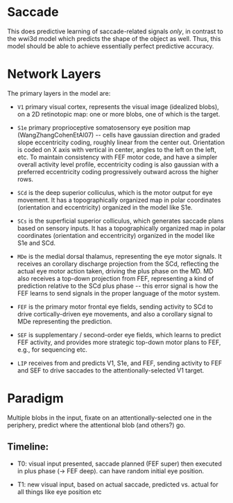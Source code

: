 # Saccade

This does predictive learning of saccade-related signals *only*, in contrast to the wwi3d model which predicts the shape of the object as well.  Thus, this model should be able to achieve essentially perfect predictive accuracy.

# Network Layers

The primary layers in the model are:

* `V1` primary visual cortex, represents the visual image (idealized blobs), on a 2D retinotopic map: one or more blobs, one of which is the target.

* `S1e` primary proprioceptive somatosensory eye position map (WangZhangCohenEtAl07) -- cells have gaussian direction and graded slope eccentricity coding, roughly linear from the center out.  Orientation is coded on X axis with vertical in center, angles to the left on the left, etc.  To maintain consistency with FEF motor code, and have a simpler overall activity level profile, eccentricity coding is also gaussian with a preferred eccentricity coding progressively outward across the higher rows.

* `SCd` is the deep superior colliculus, which is the motor output for eye movement.  It has a topographically organized map in polar coordinates (orientation and eccentricity) organized in the model like S1e.  

* `SCs` is the superficial superior colliculus, which generates saccade plans based on sensory inputs.  It has a topographically organized map in polar coordinates (orientation and eccentricity) organized in the model like S1e and SCd.  

* `MDe` is the medial dorsal thalamus, representing the eye motor signals.  It receives an corollary discharge projection from the SCd, reflecting the actual eye motor action taken, driving the plus phase on the MD.  MD also receives a top-down projection from FEF, representing a kind of prediction relative to the SCd plus phase -- this error signal is how the FEF learns to send signals in the proper language of the motor system.

* `FEF` is the primary motor frontal eye fields, sending activity to SCd to drive cortically-driven eye movements, and also a corollary signal to MDe representing the prediction.

* `SEF` is supplementary / second-order eye fields, which learns to predict FEF activity, and provides more strategic top-down motor plans to FEF, e.g., for sequencing etc.

* `LIP` receives from and predicts V1, S1e, and FEF, sending activity to FEF and SEF to drive saccades to the attentionally-selected V1 target.

# Paradigm

Multiple blobs in the input, fixate on an attentionally-selected one in the periphery, predict where the attentional blob (and others?) go.

## Timeline: 

* T0: visual input presented, saccade planned (FEF super) then executed in plus phase (-> FEF deep).  can have random initial eye position.

* T1: new visual input, based on actual saccade, predicted vs. actual for all things like eye position etc
